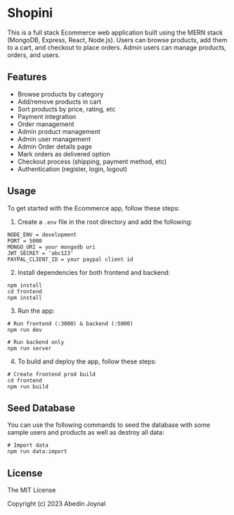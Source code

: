 # Shopini

This is a full stack Ecommerce web application built using the MERN stack (MongoDB, Express, React, Node.js). Users can browse products, add them to a cart, and checkout to place orders. Admin users can manage products, orders, and users.

## Features

- Browse products by category
- Add/remove products in cart
- Sort products by price, rating, etc
- Payment integration
- Order management
- Admin product management
- Admin user management
- Admin Order details page
- Mark orders as delivered option
- Checkout process (shipping, payment method, etc)
- Authentication (register, login, logout)

## Usage

To get started with the Ecommerce app, follow these steps:

1. Create a `.env` file in the root directory and add the following:

```
NODE_ENV = development
PORT = 5000
MONGO_URI = your mongodb uri
JWT_SECRET = 'abc123'
PAYPAL_CLIENT_ID = your paypal client id
```

2. Install dependencies for both frontend and backend:

```
npm install
cd frontend
npm install
```

3. Run the app:

```
# Run frontend (:3000) & backend (:5000)
npm run dev

# Run backend only
npm run server
```

4. To build and deploy the app, follow these steps:

```
# Create frontend prod build
cd frontend
npm run build
```

## Seed Database

You can use the following commands to seed the database with some sample users and products as well as destroy all data:

```
# Import data
npm run data:import

```

## License

The MIT License

Copyright (c) 2023 Abedin Joynal
```
